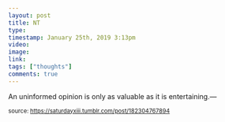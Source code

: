 ```yaml
---
layout: post
title: NT
type: 
timestamp: January 25th, 2019 3:13pm
video: 
image: 
link: 
tags: ["thoughts"]
comments: true
---
```

An uninformed opinion is only as valuable as it is entertaining.&mdash; 
  
<small>source: https://saturdayxiii.tumblr.com/post/182304767894</small>